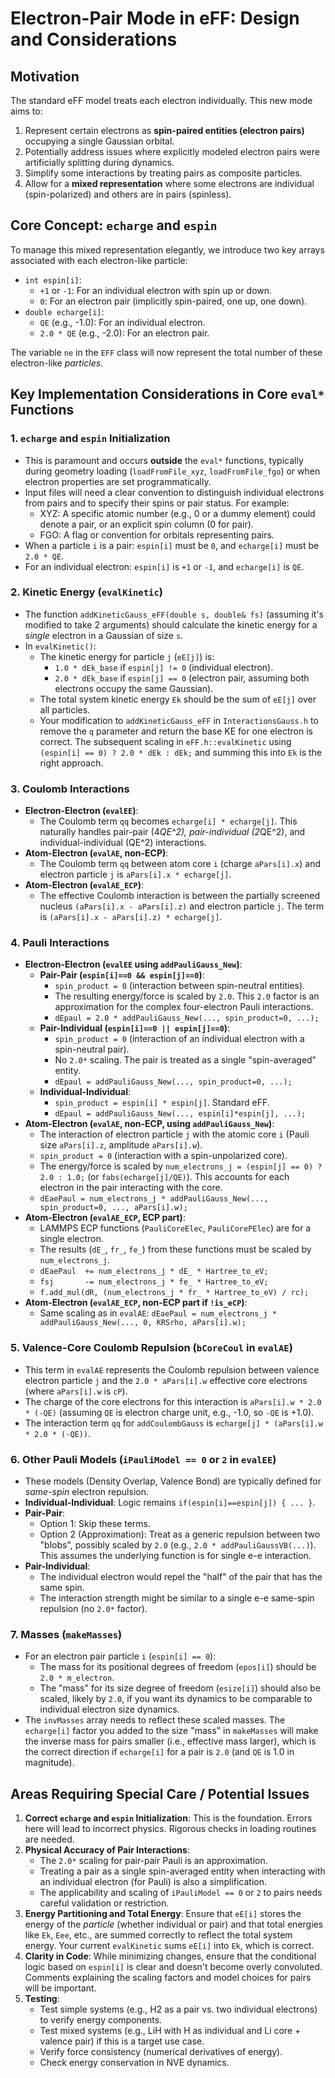 # Electron-Pair Mode in eFF: Design and Considerations

## Motivation

The standard eFF model treats each electron individually. This new mode aims to:
1.  Represent certain electrons as **spin-paired entities (electron pairs)** occupying a single Gaussian orbital.
2.  Potentially address issues where explicitly modeled electron pairs were artificially splitting during dynamics.
3.  Simplify some interactions by treating pairs as composite particles.
4.  Allow for a **mixed representation** where some electrons are individual (spin-polarized) and others are in pairs (spinless).

## Core Concept: `echarge` and `espin`

To manage this mixed representation elegantly, we introduce two key arrays associated with each electron-like particle:

*   `int espin[i]`:
    *   `+1` or `-1`: For an individual electron with spin up or down.
    *   `0`: For an electron pair (implicitly spin-paired, one up, one down).
*   `double echarge[i]`:
    *   `QE` (e.g., -1.0): For an individual electron.
    *   `2.0 * QE` (e.g., -2.0): For an electron pair.

The variable `ne` in the `EFF` class will now represent the total number of these electron-like *particles*.

## Key Implementation Considerations in Core `eval*` Functions

### 1. `echarge` and `espin` Initialization
   - This is paramount and occurs **outside** the `eval*` functions, typically during geometry loading (`loadFromFile_xyz`, `loadFromFile_fgo`) or when electron properties are set programmatically.
   - Input files will need a clear convention to distinguish individual electrons from pairs and to specify their spins or pair status. For example:
     - XYZ: A specific atomic number (e.g., 0 or a dummy element) could denote a pair, or an explicit spin column (0 for pair).
     - FGO: A flag or convention for orbitals representing pairs.
   - When a particle `i` is a pair: `espin[i]` must be `0`, and `echarge[i]` must be `2.0 * QE`.
   - For an individual electron: `espin[i]` is `+1` or `-1`, and `echarge[i]` is `QE`.

### 2. Kinetic Energy (`evalKinetic`)
   - The function `addKineticGauss_eFF(double s, double& fs)` (assuming it's modified to take 2 arguments) should calculate the kinetic energy for a *single* electron in a Gaussian of size `s`.
   - In `evalKinetic()`:
     - The kinetic energy for particle `j` (`eE[j]`) is:
       - `1.0 * dEk_base` if `espin[j] != 0` (individual electron).
       - `2.0 * dEk_base` if `espin[j] == 0` (electron pair, assuming both electrons occupy the same Gaussian).
     - The total system kinetic energy `Ek` should be the sum of `eE[j]` over all particles.
     - Your modification to `addKineticGauss_eFF` in `InteractionsGauss.h` to remove the `q` parameter and return the base KE for one electron is correct. The subsequent scaling in `eFF.h::evalKinetic` using `(espin[i] == 0) ? 2.0 * dEk : dEk;` and summing this into `Ek` is the right approach.

### 3. Coulomb Interactions
   - **Electron-Electron (`evalEE`)**:
     - The Coulomb term `qq` becomes `echarge[i] * echarge[j]`. This naturally handles pair-pair (4*QE^2), pair-individual (2*QE^2), and individual-individual (QE^2) interactions.
   - **Atom-Electron (`evalAE`, non-ECP)**:
     - The Coulomb term `qq` between atom core `i` (charge `aPars[i].x`) and electron particle `j` is `aPars[i].x * echarge[j]`.
   - **Atom-Electron (`evalAE_ECP`)**:
     - The effective Coulomb interaction is between the partially screened nucleus `(aPars[i].x - aPars[i].z)` and electron particle `j`. The term is `(aPars[i].x - aPars[i].z) * echarge[j]`.

### 4. Pauli Interactions
   - **Electron-Electron (`evalEE` using `addPauliGauss_New`)**:
     - **Pair-Pair (`espin[i]==0 && espin[j]==0`)**:
       - `spin_product = 0` (interaction between spin-neutral entities).
       - The resulting energy/force is scaled by `2.0`. This `2.0` factor is an approximation for the complex four-electron Pauli interactions.
       - `dEpaul = 2.0 * addPauliGauss_New(..., spin_product=0, ...);`
     - **Pair-Individual (`espin[i]==0 || espin[j]==0`)**:
       - `spin_product = 0` (interaction of an individual electron with a spin-neutral pair).
       - No `2.0*` scaling. The pair is treated as a single "spin-averaged" entity.
       - `dEpaul = addPauliGauss_New(..., spin_product=0, ...);`
     - **Individual-Individual**:
       - `spin_product = espin[i] * espin[j]`. Standard eFF.
       - `dEpaul = addPauliGauss_New(..., espin[i]*espin[j], ...);`
   - **Atom-Electron (`evalAE`, non-ECP, using `addPauliGauss_New`)**:
     - The interaction of electron particle `j` with the atomic core `i` (Pauli size `aPars[i].z`, amplitude `aPars[i].w`).
     - `spin_product = 0` (interaction with a spin-unpolarized core).
     - The energy/force is scaled by `num_electrons_j = (espin[j] == 0) ? 2.0 : 1.0;` (or `fabs(echarge[j]/QE)`). This accounts for each electron in the pair interacting with the core.
     - `dEaePaul = num_electrons_j * addPauliGauss_New(..., spin_product=0, ..., aPars[i].w);`
   - **Atom-Electron (`evalAE_ECP`, ECP part)**:
     - LAMMPS ECP functions (`PauliCoreElec`, `PauliCorePElec`) are for a single electron.
     - The results (`dE_`, `fr_`, `fe_`) from these functions must be scaled by `num_electrons_j`.
     - `dEaePaul  += num_electrons_j * dE_ * Hartree_to_eV;`
     - `fsj       -= num_electrons_j * fe_ * Hartree_to_eV;`
     - `f.add_mul(dR, (num_electrons_j * fr_ * Hartree_to_eV) / rc);`
   - **Atom-Electron (`evalAE_ECP`, non-ECP part if `!is_eCP`)**:
     - Same scaling as in `evalAE`: `dEaePaul = num_electrons_j * addPauliGauss_New(..., 0, KRSrho, aPars[i].w);`

### 5. Valence-Core Coulomb Repulsion (`bCoreCoul` in `evalAE`)
   - This term in `evalAE` represents the Coulomb repulsion between valence electron particle `j` and the `2.0 * aPars[i].w` effective core electrons (where `aPars[i].w` is `cP`).
   - The charge of the core electrons for this interaction is `aPars[i].w * 2.0 * (-QE)` (assuming `QE` is electron charge unit, e.g., -1.0, so `-QE` is +1.0).
   - The interaction term `qq` for `addCoulombGauss` is `echarge[j] * (aPars[i].w * 2.0 * (-QE))`.

### 6. Other Pauli Models (`iPauliModel == 0` or `2` in `evalEE`)
   - These models (Density Overlap, Valence Bond) are typically defined for *same-spin* electron repulsion.
   - **Individual-Individual**: Logic remains `if(espin[i]==espin[j]) { ... }`.
   - **Pair-Pair**:
     - Option 1: Skip these terms.
     - Option 2 (Approximation): Treat as a generic repulsion between two "blobs", possibly scaled by `2.0` (e.g., `2.0 * addPauliGaussVB(...)`). This assumes the underlying function is for single e-e interaction.
   - **Pair-Individual**:
     - The individual electron would repel the "half" of the pair that has the same spin.
     - The interaction strength might be similar to a single e-e same-spin repulsion (no `2.0*` factor).

### 7. Masses (`makeMasses`)
   - For an electron pair particle `i` (`espin[i] == 0`):
     - The mass for its positional degrees of freedom (`epos[i]`) should be `2.0 * m_electron`.
     - The "mass" for its size degree of freedom (`esize[i]`) should also be scaled, likely by `2.0`, if you want its dynamics to be comparable to individual electron size dynamics.
   - The `invMasses` array needs to reflect these scaled masses. The `echarge[i]` factor you added to the size "mass" in `makeMasses` will make the inverse mass for pairs smaller (i.e., effective mass larger), which is the correct direction if `echarge[i]` for a pair is `2.0` (and `QE` is 1.0 in magnitude).

## Areas Requiring Special Care / Potential Issues

1.  **Correct `echarge` and `espin` Initialization**: This is the foundation. Errors here will lead to incorrect physics. Rigorous checks in loading routines are needed.
2.  **Physical Accuracy of Pair Interactions**:
    *   The `2.0*` scaling for pair-pair Pauli is an approximation.
    *   Treating a pair as a single spin-averaged entity when interacting with an individual electron (for Pauli) is also a simplification.
    *   The applicability and scaling of `iPauliModel == 0` or `2` to pairs needs careful validation or restriction.
3.  **Energy Partitioning and Total Energy**: Ensure that `eE[i]` stores the energy of the *particle* (whether individual or pair) and that total energies like `Ek`, `Eee`, etc., are summed correctly to reflect the total system energy. Your current `evalKinetic` sums `eE[i]` into `Ek`, which is correct.
4.  **Clarity in Code**: While minimizing changes, ensure that the conditional logic based on `espin[i]` is clear and doesn't become overly convoluted. Comments explaining the scaling factors and model choices for pairs will be important.
5.  **Testing**:
    *   Test simple systems (e.g., H2 as a pair vs. two individual electrons) to verify energy components.
    *   Test mixed systems (e.g., LiH with H as individual and Li core + valence pair) if this is a target use case.
    *   Verify force consistency (numerical derivatives of energy).
    *   Check energy conservation in NVE dynamics.

